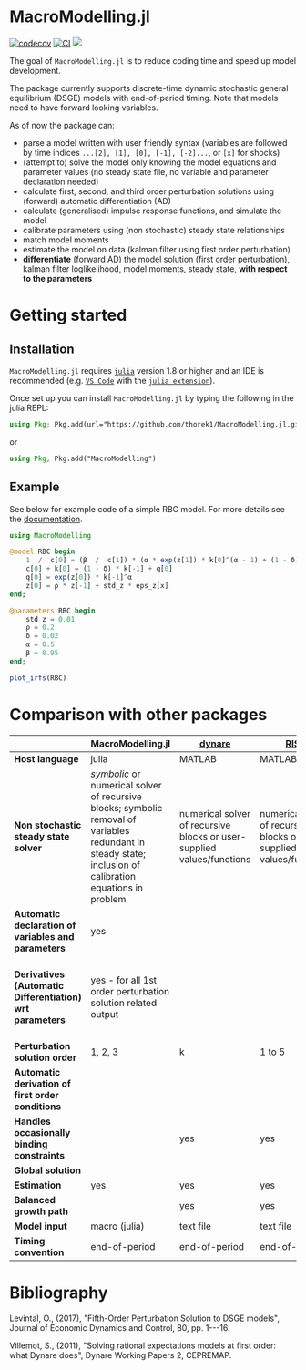 # MacroModelling.jl

[![codecov](https://codecov.io/gh/thorek1/MacroModelling.jl/branch/main/graph/badge.svg?token=QOANGF5MSX)](https://codecov.io/gh/thorek1/MacroModelling.jl)
[![CI](https://github.com/thorek1/MacroModelling.jl/actions/workflows/ci.yml/badge.svg?branch=main)](https://github.com/thorek1/MacroModelling.jl/actions/workflows/ci.yml)
[![](https://img.shields.io/badge/docs-stable-blue.svg)](https://thorek1.github.io/MacroModelling.jl/stable)
<!-- [![](https://img.shields.io/badge/docs-dev-blue.svg)](https://thorek1.github.io/MacroModelling.jl/dev) -->

The goal of `MacroModelling.jl` is to reduce coding time and speed up model development.

The package currently supports discrete-time dynamic stochastic general equilibrium (DSGE) models with end-of-period timing. Note that models need to have forward looking variables.

As of now the package can:
- parse a model written with user friendly syntax (variables are followed by time indices `...[2], [1], [0], [-1], [-2]...`, or `[x]` for shocks)
- (attempt to) solve the model only knowing the model equations and parameter values (no steady state file, no variable and parameter declaration needed)
- calculate first, second, and third order perturbation solutions using (forward) automatic differentiation (AD)
- calculate (generalised) impulse response functions, and simulate the model
- calibrate parameters using (non stochastic) steady state relationships
- match model moments
- estimate the model on data (kalman filter using first order perturbation)
- **differentiate** (forward AD) the model solution (first order perturbation), kalman filter loglikelihood, model moments, steady state, **with respect to the parameters**

# Getting started
## Installation
`MacroModelling.jl` requires [`julia`](https://julialang.org/downloads/) version 1.8 or higher and an IDE is recommended (e.g. [`VS Code`](https://code.visualstudio.com/download) with the [`julia extension`](https://marketplace.visualstudio.com/items?itemName=julialang.language-julia)).

Once set up you can install `MacroModelling.jl` by typing the following in the julia REPL:
```julia
using Pkg; Pkg.add(url="https://github.com/thorek1/MacroModelling.jl.git")
```
or
```julia
using Pkg; Pkg.add("MacroModelling")
```
## Example
See below for example code of a simple RBC model. For more details see the [documentation](https://thorek1.github.io/MacroModelling.jl/stable).
```julia
using MacroModelling

@model RBC begin
    1  /  c[0] = (β  /  c[1]) * (α * exp(z[1]) * k[0]^(α - 1) + (1 - δ))
    c[0] + k[0] = (1 - δ) * k[-1] + q[0]
    q[0] = exp(z[0]) * k[-1]^α
    z[0] = ρ * z[-1] + std_z * eps_z[x]
end;

@parameters RBC begin
    std_z = 0.01
    ρ = 0.2
    δ = 0.02
    α = 0.5
    β = 0.95
end;

plot_irfs(RBC)
```


# Comparison with other packages
||MacroModelling.jl|[dynare](https://www.dynare.org)|[RISE](https://github.com/jmaih/RISE_toolbox)|[DSGE.jl](https://github.com/FRBNY-DSGE/DSGE.jl)|[StateSpaceEcon.jl](https://bankofcanada.github.io/DocsEcon.jl/dev/)|[SolveDSGE.jl](https://github.com/RJDennis/SolveDSGE.jl)|[dolo.py](https://www.econforge.org/dolo.py/)|[DifferentiableStateSpaceModels.jl](https://github.com/HighDimensionalEconLab/DifferentiableStateSpaceModels.jl)|[gEcon](http://gecon.r-forge.r-project.org)
|---|---|---|---|---|---|---|---|---|---|
**Host language**|julia|MATLAB|MATLAB|julia|julia|julia|Python|julia|R|
**Non stochastic steady state solver**|*symbolic* or numerical solver of recursive blocks; symbolic removal of variables redundant in steady state; inclusion of calibration equations in problem|numerical solver of recursive blocks or user-supplied values/functions|numerical solver of recursive blocks or user-supplied values/functions||numerical solver of recursive blocks or user-supplied values/functions|numerical solver|numerical solver or user supplied values/equations|numerical solver or user supplied values/equations|numerical solver; inclusion of calibration equations in problem|
**Automatic declaration of variables and parameters**|yes|||||||||
**Derivatives (Automatic Differentiation) wrt parameters**|yes - for all 1st order perturbation solution related output||||||yes - for all 1st, 2nd order perturbation solution related output *if user supplied steady state equations*||
**Perturbation solution order**|1, 2, 3 |k|1 to 5 |1|1|1, 2, 3 |1, 2, 3 |1, 2 |1|
**Automatic derivation of first order conditions**||||||||yes|
**Handles occasionally binding constraints**||yes|yes|yes||yes|yes|||
**Global solution**||||||yes|yes|||
**Estimation**|yes|yes|yes|yes|||||yes|
**Balanced growth path**||yes|yes|yes|yes|||||
**Model input**|macro (julia)|text file|text file|text file|module (julia)|text file|text file|macro (julia)|text file|
**Timing convention**|end-of-period|end-of-period|end-of-period||end-of-period|start-of period|end-of-period|start-of period|end-of-period|


# Bibliography

Levintal, O., (2017), "Fifth-Order Perturbation Solution to DSGE models", Journal of Economic Dynamics and Control, 80, pp. 1---16.

Villemot, S., (2011), "Solving rational expectations models at first order: what Dynare does", Dynare Working Papers 2, CEPREMAP.
